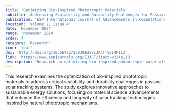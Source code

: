 ```yaml
---
title: 'Optimizing Bio-Inspired Phototropic Materials'
subtitle: 'Addressing Scalability and Durability Challenges for Passive Solar Tracking Systems'
publication: 'ESP International Journal of Advancements in Computational Technology (IJACT)'
location: 'Volume 2, Issue 4'
date: 'November 2024'
range: 'November 2024'
order: 4
category: 'Research'
icon: 'leaf'
doi: 'http://doi.org/10.56472/25838628/IJACT-V2I4P113'
link: 'https://www.espjournals.org/IJACT/ijact-v2i4p113'
description: 'Research on optimizing bio-inspired phototropic materials to address scalability and durability challenges for passive solar tracking systems, examining innovative approaches to sustainable energy solutions.'
---
```


This research examines the optimization of bio-inspired phototropic materials to address critical scalability and durability challenges in passive solar tracking systems. The study explores innovative approaches to sustainable energy solutions, focusing on material science advancements that enhance the efficiency and longevity of solar tracking technologies inspired by natural phototropic mechanisms. 